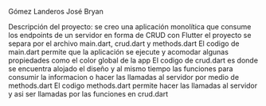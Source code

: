 Gómez Landeros José Bryan

Descripción del proyecto:
se creo una aplicación monolítica que consume los endpoints de un servidor en forma de CRUD con Flutter
el proyecto se separa por el archivo main.dart, crud.dart y methods.dart
El codigo de main.dart permite que la aplicación se ejecute y acomodar algunas propiedades como el color global de la app
El codigo de crud.dart es donde se encuentra alojado el diseño y al mismo tiempo las funciones para consumir la informacion o hacer las llamadas al servidor por medio de methods.dart
El codigo methods.dart permite hacer las llamadas al servidor y asi ser llamadas por las funciones en crud.dart

